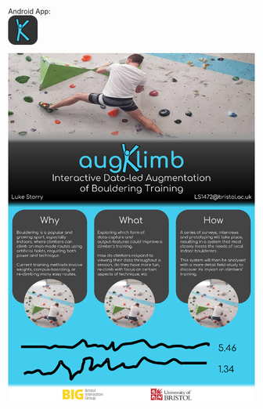 Android App:  
[<img src="src/Assets/images/icon.png" alt="augKlimb" width="60">](augKlimb.apk)

![poster](poster.png)
